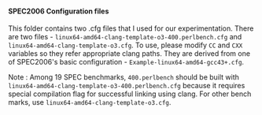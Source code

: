 #### SPEC2006 Configuration files

This folder contains two .cfg files that I used for our experimentation.
There are two files - `linux64-amd64-clang-template-o3-400.perlbench.cfg` and 
`linux64-amd64-clang-template-o3.cfg`. To use, please modify `CC` and `CXX` variables
so they refer appropriate clang paths.
They are derived from one of SPEC2006's basic configuration - `Example-linux64-amd64-gcc43+.cfg`.

Note : Among 19 SPEC benchmarks, `400.perlbench` should be built with
`linux64-amd64-clang-template-o3-400.perlbench.cfg`
because it requires special compilation flag for successful linking using clang.
For other bench marks, use `linux64-amd64-clang-template-o3.cfg`.
